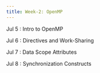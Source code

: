 ```yaml
---
title: Week-2: OpenMP
---
```


Jul 5
: Intro to OpenMP

Jul 6
: Directives and Work-Sharing

Jul 7
: Data Scope Attributes

Jul 8
: Synchronization Constructs

